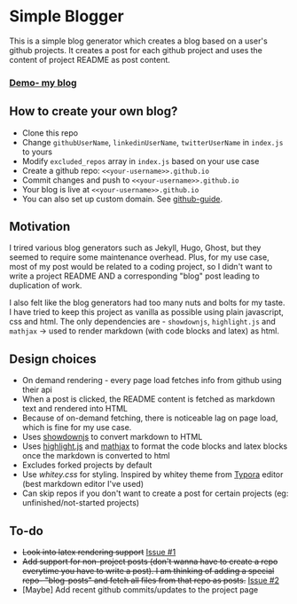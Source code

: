 # Simple Blogger

This is a simple blog generator which creates a blog based on a user's github projects. It creates a post for each github project and uses the content of project README as post content.

### [Demo- my blog](https://vksah32.github.io)

## How to create your own blog?

- Clone this repo
- Change `githubUserName`, `linkedinUserName`, `twitterUserName` in `index.js` to yours 
- Modify `excluded_repos` array in `index.js` based on your use case
- Create a github repo: `<<your-username>>.github.io`
- Commit changes and push to  `<<your-username>>.github.io`
- Your blog is live at `<<your-username>>.github.io`
- You can also set up custom domain. See [github-guide](https://help.github.com/en/github/working-with-github-pages/configuring-a-custom-domain-for-your-github-pages-site).


## Motivation

I trired various blog generators such as Jekyll, Hugo, Ghost, but they seemed to require some maintenance overhead. Plus, for my use case, most of my post would be related to a coding project, so
I didn't want to write a project README  AND a corresponding "blog" post leading to duplication of work.

I also felt like the blog generators had too many nuts and bolts for my taste. I have tried to keep this project as vanilla as possible using plain javascript, css and html. The only dependencies are - `showdownjs`, `highlight.js` and `mathjax` -> used to render markdown (with code blocks and latex) as html.

## Design choices

- On demand rendering - every page load fetches info from github using their api
- When a post is clicked, the README content is fetched as markdown text and rendered into HTML
- Because of on-demand fetching, there is noticeable lag on page load, which is fine for my use case.
- Uses [showdownjs](https://github.com/showdownjs/showdown) to convert markdown to HTML
- Uses [highlight.js](https://highlightjs.org/) and [mathjax](https://www.mathjax.org/) to format the code blocks and latex blocks once the markdown is converted to html
- Excludes forked projects by default
- Use *whitey.css* for styling. Inspired by whitey theme from [Typora](https://typora.io/) editor (best markdown editor I've used)
- Can skip repos if you don't want to create a post for certain projects (eg: unfinished/not-started projects)

## To-do
- ~~Look into latex rendering support~~ [Issue #1](https://github.com/vksah32/simple-blogger/issues/1)
- ~~Add support for non-project posts (don't wanna have to create a repo everytime you have to write a post). I am thinking of adding a special repo- "blog-posts" and fetch all files from that repo as posts.~~ [Issue #2](https://github.com/vksah32/simple-blogger/issues/2)
- [Maybe] Add recent github commits/updates to the project page




